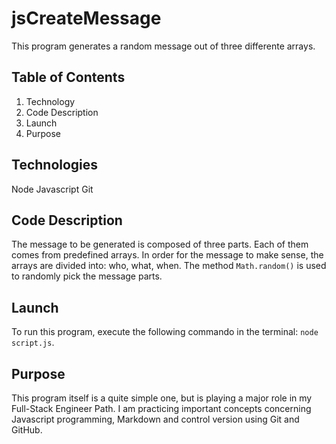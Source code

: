 # jsCreateMessage
This program generates a random message out of three differente arrays.
## Table of Contents
1. Technology
2. Code Description
3. Launch
4. Purpose
## Technologies
Node Javascript Git
## Code Description
The message to be generated is composed of three parts. Each of them comes from predefined arrays. In order for the message to make sense, the arrays are divided into: who, what, when. The method `Math.random()` is used to randomly pick the message parts.
## Launch
To run this program, execute the following commando in the terminal: `node script.js`.
## Purpose
This program itself is a quite simple one, but is playing a major role in my Full-Stack Engineer Path. I am practicing important concepts concerning Javascript programming, Markdown and control version using Git and GitHub.
